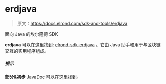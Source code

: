 # erdjava

> 原文：<https://docs.elrond.com/sdk-and-tools/erdjava>

 面向 Java 的埃尔隆德 SDK

**erdjava** 可以在这里找到: [elrond-sdk-erdjava](https://github.com/ElrondNetwork/elrond-sdk-erdjava/) 。它由 Java 助手和用于与区块链交互的实用程序组成。

##### 提示

**部分&初步** JavaDoc 可以在[这里](https://elrondnetwork.github.io/elrond-sdk-docs/erdjava)找到。
